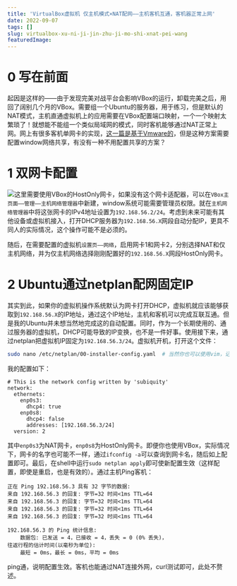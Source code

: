 ```yaml
---
title: 'VirtualBox虚拟机 仅主机模式×NAT配网——主机客机互通，客机器正常上网'
date: 2022-09-07
tags: []
slug: virtualbox-xu-ni-ji-jin-zhu-ji-mo-shi-xnat-pei-wang
featuredImage: 
---
```


# 0 写在前面

起因是这样的——由于发现完美对战平台会影响VBox的运行，卸载完美之后，用回了阔别几个月的VBox。需要组一个Ubuntu的服务器，用于练习，但是默认的NAT模式，主机直通虚拟机上的应用需要在VBox配置端口映射，一个一个映射太繁琐了！就想能不能组一个类似局域网的模式，同时客机能够通过NAT正常上网。网上有很多客机单网卡的实现，[这一篇是基于Vmware的](https://blog.csdn.net/itlanyue/article/details/105178015)，但是这种方案需要配置window网络共享，有没有一种不用配置共享的方案？

# 1 双网卡配置

![](/images/1662533607403.svg)这里需要使用VBox的HostOnly网卡，如果没有这个网卡适配器，可以在`VBox主页面——管理——主机网络管理器`中新建，window系统可能需要管理员权限。就在`主机网络管理器`中将这张网卡的IPv4地址设置为`192.168.56.2/24`。考虑到未来可能有其他设备或虚拟机接入，打开DHCP服务器为`192.168.56.X`网段自动分配IP，更具不同人的实际情况，这个操作可能不是必须的。

随后，在需要配置的虚拟机`设置页——网络`，启用网卡1和网卡2，分别选择NAT和仅主机网络，并为仅主机网络选择刚刚配置好的`192.168.56.X`网段HostOnly网卡。

# 2 Ubuntu通过netplan配网固定IP

其实到此，如果你的虚拟机操作系统默认为网卡打开DHCP，虚拟机就应该能够获取到`192.168.56.X`的IP地址，通过这个IP地址，主机和客机可以完成互联互通。但是我的Ubuntu并未想当然地完成这的自动配置。同时，作为一个长期使用的、通过服务器的虚拟机，DHCP可能导致的IP变换，也不是一件好事。使用接下来，通过netplan把虚拟机IP固定为`192.168.56.3/24`。虚拟机开机，打开这个文件：

```bash
sudo nano /etc/netplan/00-installer-config.yaml  # 当然你也可以使用vim，记得提管理员权限
```

我的配置如下：

```
# This is the network config written by 'subiquity'
network:
  ethernets:
    enp0s3:
      dhcp4: true
    enp0s8:
      dhcp4: false
      addresses: [192.168.56.3/24]
  version: 2
```

其中`enp0s3`为NAT网卡，`enp0s8`为HostOnly网卡。即便你也使用VBox，实际情况下，网卡的名字也可能不一样，通过`ifconfig -a`可以查询到网卡名，随后如上配置即可。最后，在shell中运行`sudo netplan apply`即可使新配置生效（这样配置，即使是重启，也是有效的）。通过主机Ping客机：

```
正在 Ping 192.168.56.3 具有 32 字节的数据:
来自 192.168.56.3 的回复: 字节=32 时间<1ms TTL=64
来自 192.168.56.3 的回复: 字节=32 时间<1ms TTL=64
来自 192.168.56.3 的回复: 字节=32 时间<1ms TTL=64
来自 192.168.56.3 的回复: 字节=32 时间<1ms TTL=64

192.168.56.3 的 Ping 统计信息:
    数据包: 已发送 = 4，已接收 = 4，丢失 = 0 (0% 丢失)，
往返行程的估计时间(以毫秒为单位):
    最短 = 0ms，最长 = 0ms，平均 = 0ms
```

ping通，说明配置生效。客机也能通过NAT连接外网，curl测试即可，此处不赘述。
